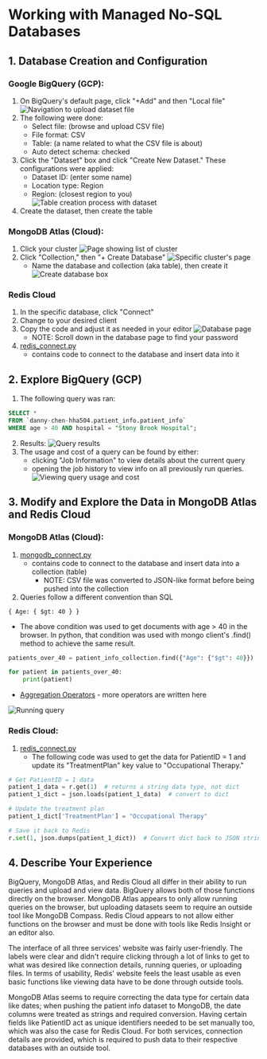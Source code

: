 # Working with Managed No-SQL Databases

## 1. Database Creation and Configuration
### Google BigQuery (GCP):
1. On BigQuery's default page, click "+Add" and then "Local file"
![Navigation to upload dataset file](img/gcp/bigquery/upload_file_link.png)
2. The following were done:
    * Select file: (browse and upload CSV file)
    * File format: CSV
    * Table: (a name related to what the CSV file is about)
    * Auto detect schema: checked
3. Click the "Dataset" box and click "Create New Dataset." These configurations were applied:
    * Dataset ID: (enter some name)
    * Location type: Region
    * Region: (closest region to you)
![Table creation process with dataset](img/gcp/bigquery/create_table.png)
4. Create the dataset, then create the table

### MongoDB Atlas (Cloud):
1. Click your cluster
![Page showing list of cluster](img/mongodb/click_cluster.png)
2. Click "Collection," then "+ Create Database"
![Specific cluster's page](img/mongodb/create_db.png)
    * Name the database and collection (aka table), then create it
![Create database box](img/mongodb/create_db_config.png)

### Redis Cloud
1. In the specific database, click "Connect"
2. Change to your desired client
3. Copy the code and adjust it as needed in your editor
![Database page](img/redis/db_page.png)
    * NOTE: Scroll down in the database page to find your password
4. [redis_connect.py](https://github.com/dnce17/HHA504_assignment_nosql_dbs/blob/main/redis_connect.py)
    * contains code to connect to the database and insert data into it

## 2. Explore BigQuery (GCP)
1. The following query was ran:
```sql
SELECT * 
FROM `danny-chen-hha504.patient_info.patient_info` 
WHERE age > 40 AND hospital = "Stony Brook Hospital";
```
2. Results:
![Query results](img/gcp/bigquery/query_results.png)
3. The usage and cost of a query can be found by either:
    * clicking "Job Information" to view details about the current query
    * opening the job history to view info on all previously run queries.
![Viewing query usage and cost](img/gcp/bigquery/query_usage_cost.png)

## 3. Modify and Explore the Data in MongoDB Atlas and Redis Cloud
### MongoDB Atlas (Cloud):
1. [mongodb_connect.py](https://github.com/dnce17/HHA504_assignment_nosql_dbs/blob/main/mongodb_connect.py) 
    * contains code to connect to the database and insert data into a collection (table)
        * NOTE: CSV file was converted to JSON-like format before being pushed into the collection
2. Queries follow a different convention than SQL
```mongodb
{ Age: { $gt: 40 } }
```
* The above condition was used to get documents with age > 40 in the browser. In python, that condition was used with mongo client's .find() method to achieve the same result.
```python
patients_over_40 = patient_info_collection.find({"Age": {"$gt": 40}})

for patient in patients_over_40:
    print(patient)
```

* [Aggregation Operators](https://www.mongodb.com/docs/manual/reference/operator/aggregation/) - more operators are written here

![Running query](img/mongodb/run_query.png)

### Redis Cloud:
1. [redis_connect.py](https://github.com/dnce17/HHA504_assignment_nosql_dbs/blob/main/redis_connect.py) 
    * The following code was used to get the data for PatientID = 1 and update its "TreatmentPlan" key value to "Occupational Therapy."
```python
# Get PatientID = 1 data
patient_1_data = r.get(1)  # returns a string data type, not dict
patient_1_dict = json.loads(patient_1_data)  # convert to dict

# Update the treatment plan
patient_1_dict['TreatmentPlan'] = "Occupational Therapy"

# Save it back to Redis
r.set(1, json.dumps(patient_1_dict))  # Convert dict back to JSON string
```

## 4. Describe Your Experience
 BigQuery, MongoDB Atlas, and Redis Cloud all differ in their ability to run queries and upload and view data. BigQuery allows both of those functions directly on the browser. MongoDB Atlas appears to only allow running queries on the browser, but uploading datasets seem to require an outside tool like MongoDB Compass. Redis Cloud appears to not allow either functions on the browser and must be done with tools like Redis Insight or an editor also. 

The interface of all three services' website was fairly user-friendly. The labels were clear and didn't require clicking through a lot of links to get to what was desired like connection details, running queries, or uploading files. In terms of usability, Redis' website feels the least usable as even basic functions like viewing data have to be done through outside tools. 

MongoDB Atlas seems to require correcting the data type for certain data like dates; when pushing the patient info dataset to MongoDB, the date columns were treated as strings and required conversion. Having certain fields like PatientID act as unique identifiers needed to be set manually too, which was also the case for Redis Cloud. For both services, connection details are provided, which is required to push data to their respective databases with an outside tool.